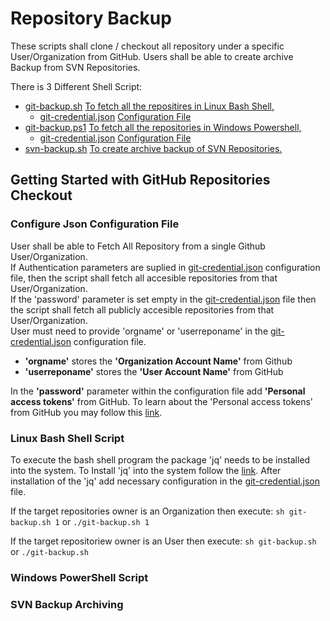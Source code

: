 # Repository Backup

These scripts shall clone / checkout all repository under a specific User/Organization from GitHub.
Users shall be able to create archive Backup from SVN Repositories.

There is 3 Different Shell Script:
* [git-backup.sh](./git-backup.sh) [To fetch all the repositires in Linux Bash Shell, ](#linux-bash-shell-script)
    * [git-credential.json](./git-credential.json) [Configuration File ](#configure-json-configuration-file)
* [git-backup.ps1](./git-backup.ps1) [To fetch all the repositories in Windows Powershell, ](#windows-powershell-script)
    * [git-credential.json](./git-credential.json) [Configuration File ](#configure-json-configuration-file)
* [svn-backup.sh](./svn-backup.sh) [To create archive backup of SVN Repositories. ](#svn-backup-archiving)

## Getting Started with GitHub Repositories Checkout

### Configure Json Configuration File

User shall be able to Fetch All Repository from a single Github User/Organization.  
If Authentication parameters are suplied in [git-credential.json](./git-credential.json) configuration file, then the script shall fetch all accesible repositories from that User/Organization.  
If the 'password' parameter is set empty in the [git-credential.json](./git-credential.json) file then the script shall fetch all publicly accesible repositories from that User/Organization.  
User must need to provide 'orgname' or 'userreponame' in the [git-credential.json](./git-credential.json) configuration file.  
* **'orgname'** stores the **'Organization Account Name'** from Github
* **'userreponame'** stores the **'User Account Name'** from GitHub

In the **'password'** parameter within the configuration file add **'Personal access tokens'** from GitHub.  To learn about the 'Personal access tokens' from GitHub you may follow this [link](https://docs.github.com/en/authentication/keeping-your-account-and-data-secure/creating-a-personal-access-token#creating-a-token).

### Linux Bash Shell Script

To execute the bash shell program the package 'jq' needs to be installed into the system. 
To Install 'jq' into the system follow the [link](https://stedolan.github.io/jq/download/).
After installation of the 'jq' add necessary configuration in the [git-credential.json](./git-credential.json) file. 

If the target repositories owner is an Organization then execute:
```sh git-backup.sh 1```
or
```./git-backup.sh 1```

If the target repositoriew owner is an User then execute:
```sh git-backup.sh```
or
```./git-backup.sh```

### Windows PowerShell Script

### SVN Backup Archiving
